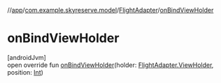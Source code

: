 //[app](../../../index.md)/[com.example.skyreserve.model](../index.md)/[FlightAdapter](index.md)/[onBindViewHolder](on-bind-view-holder.md)

# onBindViewHolder

[androidJvm]\
open override fun [onBindViewHolder](on-bind-view-holder.md)(holder: [FlightAdapter.ViewHolder](-view-holder/index.md), position: [Int](https://kotlinlang.org/api/latest/jvm/stdlib/kotlin/-int/index.html))
